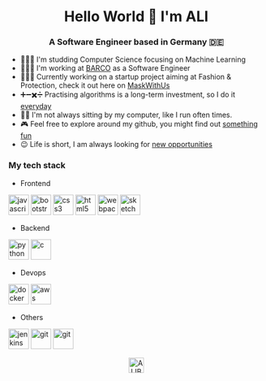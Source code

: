 <h1 align="center">Hello World 👋 I'm ALI</h1>
<h3 align="center">A Software Engineer based in Germany 🇩🇪</h3>

- 👨🏼‍🎓  I'm studding Computer Science focusing on Machine Learning
- 👨🏻‍💻 I'm working at [BARCO](http://barco.com) as a Software Engineer
- 💁🏻‍♂️ Currently working on a startup project aiming at Fashion & Protection, check it out here on [MaskWithUs](https://maskwith.us) 
- ➕➖✖️➗ Practising algorithms is a long-term investment, so I do it [everyday](https://github.com/alibk95/CodingChallenges) 
- 🏃🏻 I'm not always sitting by my computer, like I run often times. 
- 🎮 Feel free to explore around my github, you might find out [something fun](#)
- 😉 Life is short, I am always looking for [new opportunities](https://www.linkedin.com/in/ali-b-karimi-7b6507b5/)


### My tech stack

- Frontend
<p align="left">
  <img src="https://devicons.github.io/devicon/devicon.git/icons/javascript/javascript-original.svg" alt="javascript" width="40" height="40"/> 
  <img src="https://devicons.github.io/devicon/devicon.git/icons/bootstrap/bootstrap-plain.svg" alt="bootstrap" width="40" height="40"/>  
  <img src="https://devicons.github.io/devicon/devicon.git/icons/css3/css3-original-wordmark.svg" alt="css3" width="40" height="40"/>
  <img src="https://devicons.github.io/devicon/devicon.git/icons/html5/html5-original-wordmark.svg" alt="html5" width="40" height="40"/> 
  <img src="https://devicons.github.io/devicon/devicon.git/icons/webpack/webpack-original.svg" alt="webpack" width="40" height="40"/>
  <img src="https://www.vectorlogo.zone/logos/sketchapp/sketchapp-icon.svg" alt="sketch" width="40" height="40"/> 
</p>

- Backend
<p align="left">

  <img src="https://devicons.github.io/devicon/devicon.git/icons/python/python-original.svg" alt="python" width="40" height="40"/> 
  <img src="https://devicons.github.io/devicon/devicon.git/icons/c/c-original.svg" alt="c" width="40" height="40"/> 
</p>

- Devops
<p align="left">
  <img src="https://devicons.github.io/devicon/devicon.git/icons/docker/docker-original-wordmark.svg" alt="docker" width="40" height="40"/>
  <img src="https://devicons.github.io/devicon/devicon.git/icons/amazonwebservices/amazonwebservices-original-wordmark.svg" alt="aws" width="40" height="40"/> 
</p>

- Others
<p align="left">
  <img src="https://www.vectorlogo.zone/logos/jenkins/jenkins-icon.svg" alt="jenkins" width="40" height="40"/> 
  <img src="https://www.vectorlogo.zone/logos/git-scm/git-scm-icon.svg" alt="git" width="40" height="40"/>
  <img src="https://www.vectorlogo.zone/logos/ubuntu/ubuntu-icon.svg" alt="git" width="40" height="40"/>
</p>

<p align="center">
<a href="https://www.linkedin.com/in/ali-b-karimi-7b6507b5/" target="blank"><img align="center" src="https://cdn.jsdelivr.net/npm/simple-icons@3.0.1/icons/linkedin.svg" alt="ALIBK95" height="30" width="30" /></a>
</p>

